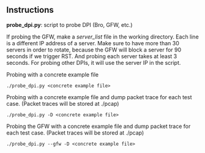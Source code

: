 ## Instructions

**probe_dpi.py**: script to probe DPI (Bro, GFW, etc.)

If probing the GFW, make a _server_list_ file in the working directory. Each line is a different IP address of a server. 
Make sure to have more than 30 servers in order to rotate, because the GFW will block a server for 90 seconds if we trigger RST. 
And probing each server takes at least 3 seconds.
For probing other DPIs, it will use the server IP in the script.

Probing with a concrete example file

```./probe_dpi.py <concrete example file>```

Probing with a concrete example file and dump packet trace for each test case. 
(Packet traces will be stored at ./pcap)

```./probe_dpi.py -D <concrete example file>```

Probing the GFW with a concrete example file and dump packet trace for each test case. 
(Packet traces will be stored at ./pcap)

```./probe_dpi.py --gfw -D <concrete example file>```

